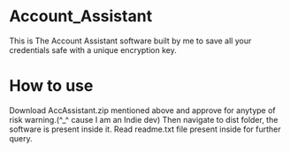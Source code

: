 # Account_Assistant
 This is The Account Assistant software built by me to save all your credentials safe with a unique encryption key.
# How to use
Download AccAssistant.zip mentioned above and approve for anytype of risk warning.(^_^ cause I am an Indie dev)
Then navigate to dist folder, the software is present inside it.
Read readme.txt file present inside for further query.
